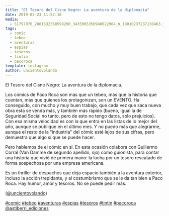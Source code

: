 ```yaml
---
title: "El Tesoro del Cisne Negro: La aventura de la diplomacia"
date: 2019-02-23 11:57:16
media: 
  - 51797076_2081532368598290_3435005350940022904_n_18010237237138463.jpg
tags: 
  - comic
  - tebeo
  - aventuras
  - espias
  - tesoros
  - tintin
  - pacoroca
template: instagram
author: uncientovolando
---
```


El Tesoro del Cisne Negro: La aventura de la diplomacia.


Los cómics de Paco Roca son más que un tebeo, más que la historia que cuentan, más que quienes los protagonizan, son un EVENTO. Ha conseguido, con mucho y muy buen trabajo, que cada vez que saca nueva obra esta se venda más, y también más rápido (bueno, igual la de Seguridad Social no tanto, pero de esto no tengo datos, solo prejuicios). Con esa misma velocidad es con la que entra en las listas de lo mejor del año, aunque se publique en el último mes. Y no puedo más que alegrarme, aunque el resto de la "industria" del cómic esté lejos de sus cifras, pero demuestra que algo sí que se puede hacer.


Pero hablemos de el cómic en si. En esta ocasión colabora con Guillermo Corral (Van Damme de segundo apellido, ojo) como guionista, para contar una historia que vivió de primera mano: la lucha por un tesoro rescatado de forma sospechosa por una empresa americana.


Es un thriller de despachos que deja espacio también a la aventura exterior, incluso la acción trepidante, y al costumbrismo que se le da tan bien a Paco Roca. Hay humor, amor y tesoros. No se puede pedir más.


([@uncientovolando](https://instagram.com/uncientovolando))






[#comic](/tags/comic) [#tebeo](/tags/tebeo) [#aventuras](/tags/aventuras) [#espias](/tags/espias) [#tesoros](/tags/tesoros) [#tintin](/tags/tintin) [#pacoroca](/tags/pacoroca) [@astiberri_ediciones](https://instagram.com/astiberri_ediciones)

